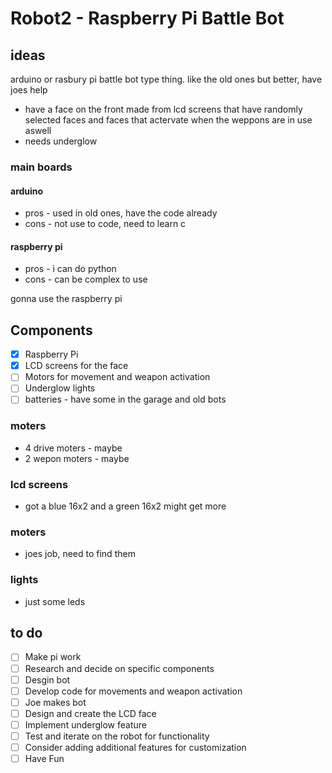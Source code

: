 # Robot2 - Raspberry Pi Battle Bot

## ideas 
arduino or rasbury pi battle bot type thing. like the old ones but better, have joes help 
- have a face on the front made from lcd screens that have randomly selected faces and faces that actervate when the weppons are in use aswell
- needs underglow

### main boards
#### arduino
- pros - used in old ones, have the code already
- cons - not use to code, need to learn c

#### raspberry pi 
- pros - i can do python
- cons - can be complex to use

gonna use the raspberry pi

## Components
- [x] Raspberry Pi
- [x] LCD screens for the face
- [ ] Motors for movement and weapon activation
- [ ] Underglow lights
- [ ] batteries - have some in the garage and old bots 

### moters 
- 4 drive moters - maybe
- 2 wepon moters - maybe

### lcd screens 
- got a blue 16x2 and a green 16x2 might get more

### moters 
- joes job, need to find them 

### lights 
- just some leds 

## to do 
- [ ] Make pi work 
- [ ] Research and decide on specific components
- [ ] Desgin bot
- [ ] Develop code for movements and weapon activation
- [ ] Joe makes bot 
- [ ] Design and create the LCD face
- [ ] Implement underglow feature
- [ ] Test and iterate on the robot for functionality
- [ ] Consider adding additional features for customization
- [ ] Have Fun
